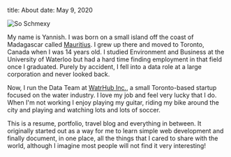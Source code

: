 title: About
date: May 9, 2020

![So Schmexy][my_sweet_photo]

My name is Yannish. I was born on a small island off the coast of Madagascar called [Mauritius](https://goo.gl/maps/h5rui7YoU5qwYoe46). 
I grew up there and moved to Toronto, Canada when I was 14 years old. I studied Environment and Business at the 
University of Waterloo but had a hard time finding employment in that field once I graduated. Purely by accident, I fell 
into a data role at a large corporation and never looked back. <br>

Now, I run the Data Team at [WatrHub Inc.](https://www.watrhub.com), a small Toronto-based startup focused on the 
water industry. I love my job and feel very lucky that I do. When I'm not working I enjoy playing my guitar, riding my 
bike around the city and playing and watching lots and lots of soccer. <br>

This is a resume, portfolio, travel blog and everything in between. It originally started out as a way for me to learn
simple web development and finally document, in one place, all the things that I cared to share with the world, although I
imagine most people will not find it very interesting!

[my_sweet_photo]: {static}/images/yannish-india-holi.jpeg